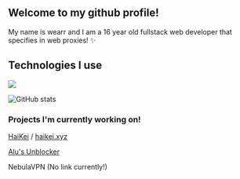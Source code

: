 ## Welcome to my github profile!

My name is wearr and I am a 16 year old fullstack web developer that specifies in web proxies! ✨

## Technologies I use
[![](https://skillicons.dev/icons?i=html,css,js,typescript,nodejs,vscode,nginx,github,&theme=light)](https://skillicons.dev)

![GitHub stats](https://github-readme-stats.vercel.app/api?username=wearrrrr)

### Projects I'm currently working on!

[HaiKei](https://github.com/wearrrrr/HaiKei) / [haikei.xyz](https://haikei.xyz)

[Alu's Unblocker](https://github.com/wearrrrr/AlusUnblocker)

NebulaVPN (No link currently!)
